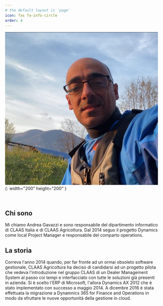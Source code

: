```yaml
---
# the default layout is 'page'
icon: fas fa-info-circle
order: 4
---
```


![](/assets/img/me1.jpg){: width="200" height="200" }

<br>

## Chi sono
Mi chiamo Andrea Gavazzi e sono responsabile del dipartimento informatico di CLAAS Italia e di CLAAS Agricoltura. Dal 2014 seguo il progetto Dynamics come local Project Manager e responsabile del comparto operations.

## La storia
Correva l'anno 2014 quando, per far fronte ad un ormai obsoleto software gestionale, CLAAS Agricoltura ha deciso di candidarsi ad un progetto pilota che vedeva l'introduzione nel gruppo CLAAS di un Dealer Management System al passo coi tempi e interfacciato con tutte le soluzioni già presenti in azienda.
Si è scelto l'ERP di Microsoft, l'allora Dynamics AX 2012 che è stato implementato con successo a maggio 2014. A dicembre 2016 è stata effettuata la migrazione a Dynamnics 365 for Finance and Operations in modo da sfruttare le nuove opportunità della gestione in cloud.



